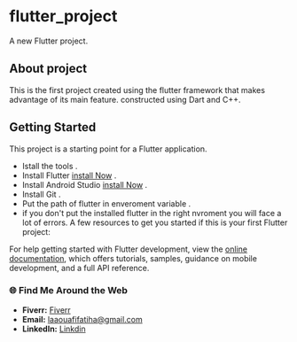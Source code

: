 # flutter_project

A new Flutter project.
## About project 
This is the first project created using the flutter framework that makes advantage of its main feature. constructed using Dart and C++. 

##  Getting Started
This project is a starting point for a Flutter application.
- Istall the tools .
- Install Flutter  <a href="https://docs.flutter.dev/get-started/install"> install Now</a>  .
- Install Android Studio  <a href="https://developer.android.com/studio/install#windows"> install Now</a> .
- Install Git .
- Put the path of flutter in enveroment variable .
- if you don't put the installed flutter in the right nvroment you will face a lot of errors.
A few resources to get you started if this is your first Flutter project:


For help getting started with Flutter development, view the
[online documentation](https://docs.flutter.dev/), which offers tutorials,
samples, guidance on mobile development, and a full API reference.

### 🌐 Find Me Around the Web
- **Fiverr:** <a href="https://fr.fiverr.com/fatiha_laa?up_rollout=true"> Fiverr</a>
- **Email:** <a href="laaouafifatiha@gmail.com"> laaouafifatiha@gmail.com </a>
- **LinkedIn:** <a href="https://www.linkedin.com/in/fatiha-laaouafi-4227252ba/"> Linkdin </a>

